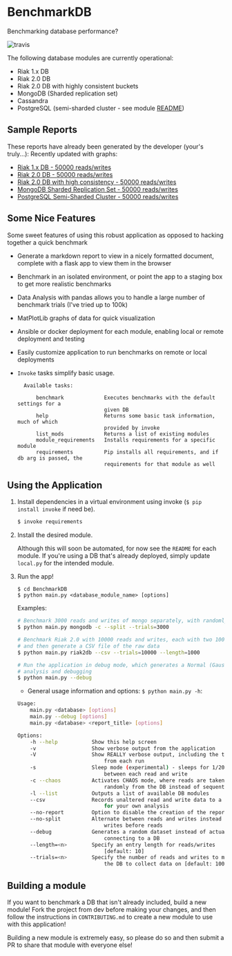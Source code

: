 # BenchmarkDB

Benchmarking database performance?  

![travis](https://travis-ci.org/kmjungersen/BenchmarkDB.svg?branch=dev)

The following database modules are currently operational:
* Riak 1.x DB
* Riak 2.0 DB
* Riak 2.0 DB with highly consistent buckets
* MongoDB (Sharded replication set)
* Cassandra
* PostgreSQL (semi-sharded cluster - see module [README](postgreSQLdb/README.md))

## Sample Reports

These reports have already been generated by the developer (your's truly...):
Recently updated with graphs:

* [Riak 1.x DB - 50000 reads/writes](published_reports/riakdb/RIAK-standard-50000trials/RIAK-standard-50000trials.md)
* [Riak 2.0 DB - 50000 reads/writes](published_reports/riak2db/RIAK2-standard-50000trials/RIAK2-standard-50000trials.md)
* [Riak 2.0 DB with high consistency - 50000 reads/writes](published_reports/riak2db/RIAK2-consistent-50000trials/RIAK2-consistent-50000trials.md)
* [MongoDB Sharded Replication Set - 50000 reads/writes](published_reports/mongodb/MONGO-ShardedCluster-50000trials/MONGO-ShardedCluster-50000trials.md)
* [PostgreSQL Semi-Sharded Cluster - 50000 reads/writes](published_reports/postgresql/POSTGRESQL-SemiSharded-50000trials/POSTGRESQL-SemiSharded-50000trials.md)

## Some Nice Features

Some sweet features of using this robust application as opposed to hacking together a quick benchmark
* Generate a markdown report to view in a nicely formatted document, complete with a flask app to view them in the browser
* Benchmark in an isolated environment, or point the app to a staging box to get more realistic benchmarks
* Data Analysis with pandas allows you to handle a large number of benchmark trials (I've tried up to 100k)
* MatPlotLib graphs of data for quick visualization
* Ansible or docker deployment for each module, enabling local or remote deployment and testing
* Easily customize application to run benchmarks on remote or local deployments 
* `Invoke` tasks simplify basic usage.
    
    ```
      Available tasks:

          benchmark             Executes benchmarks with the default settings for a
                                given DB
          help                  Returns some basic task information, much of which
                                provided by invoke
          list_mods             Returns a list of existing modules
          module_requirements   Installs requirements for a specific module
          requirements          Pip installs all requirements, and if db arg is passed, the
                                requirements for that module as well
    ```

## Using the Application

1. Install dependencies in a virtual environment using invoke (`$ pip install invoke` if need be).
    ``` bash
    $ invoke requirements
    ```

2. Install the desired module.

   Although this will soon be automated, for now see the `README` for each module. If you're using a DB that's already deployed, simply update `local.py` for the intended module.

3. Run the app!

    ```
    $ cd BenchmarkDB
    $ python main.py <database_module_name> [options]
    ```
    
    Examples:
    
    ``` bash
    # Benchmark 3000 reads and writes of mongo separately, with randomly ordered reads
    $ python main.py mongodb -c --split --trials=3000
    
    # Benchmark Riak 2.0 with 10000 reads and writes, each with two 1000 character fields, 
    # and then generate a CSV file of the raw data
    $ python main.py riak2db --csv --trials=10000 --length=1000
    
    # Run the application in debug mode, which generates a Normal (Gaussian) data set for 
    # analysis and debugging
    $ python main.py --debug
    ```

    * General usage information and options: `$ python main.py -h`:
    ``` bash
    Usage:
        main.py <database> [options]
        main.py --debug [options]
        main.py <database> <report_title> [options]

    Options:
        -h --help           Show this help screen
        -v                  Show verbose output from the application
        -V                  Show REALLY verbose output, including the time
                                from each run
        -s                  Sleep mode (experimental) - sleeps for 1/20 (s)
                                between each read and write
        -c --chaos          Activates CHAOS mode, where reads are taken
                                randomly from the DB instead of sequentially
        -l --list           Outputs a list of available DB modules
        --csv               Records unaltered read and write data to a CSV file
                                for your own analysis
        --no-report         Option to disable the creation of the report file
        --no-split          Alternate between reads and writes instead of all
                                writes before reads
        --debug             Generates a random dataset instead of actually
                                connecting to a DB
        --length=<n>        Specify an entry length for reads/writes
                                [default: 10]
        --trials=<n>        Specify the number of reads and writes to make to
                                the DB to collect data on [default: 1000]
    ```

## Building a module

If you want to benchmark a DB that isn't already included, build a new module!  Fork the project from dev before making your changes, and then follow the instructions in `CONTRIBUTING.md` to create a new module to use with this application!

Building a new module is extremely easy, so please do so and then submit a PR to share that module with everyone else!
